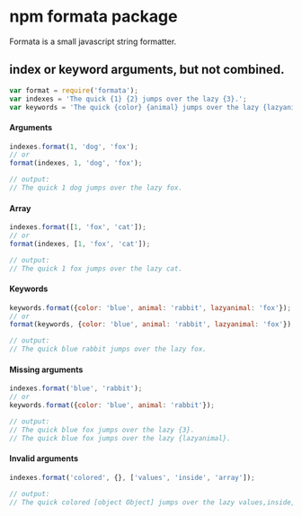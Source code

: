 # npm formata package

Formata is a small javascript string formatter.

## index or keyword arguments, but not combined.
```javascript
var format = require('formata');
var indexes = 'The quick {1} {2} jumps over the lazy {3}.';
var keywords = 'The quick {color} {animal} jumps over the lazy {lazyanimal}.';
```

#### Arguments
```javascript
indexes.format(1, 'dog', 'fox');
// or
format(indexes, 1, 'dog', 'fox');

// output:
// The quick 1 dog jumps over the lazy fox.
```

#### Array
```javascript
indexes.format([1, 'fox', 'cat']);
// or
format(indexes, [1, 'fox', 'cat']);

// output:
// The quick 1 fox jumps over the lazy cat.
```

#### Keywords
```javascript
keywords.format({color: 'blue', animal: 'rabbit', lazyanimal: 'fox'});
// or
format(keywords, {color: 'blue', animal: 'rabbit', lazyanimal: 'fox'});

// output:
// The quick blue rabbit jumps over the lazy fox.
```

#### Missing arguments
```javascript
indexes.format('blue', 'rabbit');
// or
keywords.format({color: 'blue', animal: 'rabbit'});

// output:
// The quick blue fox jumps over the lazy {3}.
// The quick blue fox jumps over the lazy {lazyanimal}.
```

#### Invalid arguments
```javascript
indexes.format('colored', {}, ['values', 'inside', 'array']);

// output:
// The quick colored [object Object] jumps over the lazy values,inside,array.
```
